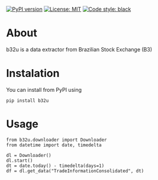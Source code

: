 [![PyPI version](https://badge.fury.io/py/blp.svg)](https://badge.fury.io/py/blp)
[![License: MIT](https://img.shields.io/badge/License-MIT-yellow.svg)](https://opensource.org/licenses/MIT)
[![Code style: black](https://img.shields.io/badge/code%20style-black-000000.svg)](https://github.com/psf/black)


# About

b32u is a data extractor from Brazilian Stock Exchange (B3)

# Instalation

You can install from PyPI using  
```
pip install b32u
```

# Usage

```
from b32u.downloader import Downloader
from datetime import date, timedelta

dl = Downloader()
dl.start()
dt = date.today() - timedelta(days=1)
df = dl.get_data("TradeInformationConsolidated", dt)
```
